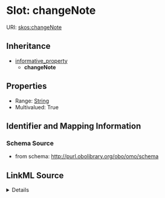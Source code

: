 # Slot: changeNote

URI: [skos:changeNote](http://www.w3.org/2004/02/skos/core#changeNote)




## Inheritance

* [informative_property](informative_property.md)
    * **changeNote**







## Properties

* Range: [String](String.md)
* Multivalued: True








## Identifier and Mapping Information







### Schema Source


* from schema: http://purl.obolibrary.org/obo/omo/schema




## LinkML Source

<details>
```yaml
name: changeNote
in_subset:
- allotrope permitted profile
from_schema: http://purl.obolibrary.org/obo/omo/schema
rank: 1000
is_a: informative_property
slot_uri: skos:changeNote
multivalued: true
alias: changeNote
range: string

```
</details>